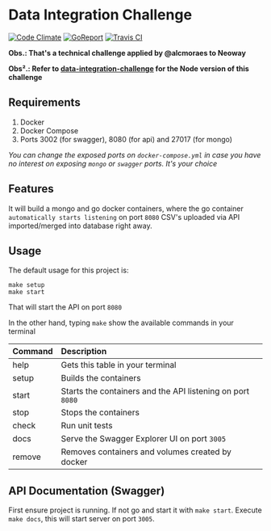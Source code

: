 # Data Integration Challenge

[![Code Climate](https://codeclimate.com/github/alcmoraes/go-data-integration-challenge/badges/gpa.svg)](https://codeclimate.com/github/alcmoraes/go-data-integration-challenge)
[![GoReport](https://goreportcard.com/badge/github.com/alcmoraes/go-data-integration-challenge)](https://goreportcard.com/report/github.com/alcmoraes/go-data-integration-challenge)
[![Travis CI](https://api.travis-ci.org/alcmoraes/go-data-integration-challenge.svg?branch=master)](https://travis-ci.org/alcmoraes/go-data-integration-challenge)

**Obs.: That's a technical challenge applied by @alcmoraes to Neoway**

**Obs².: Refer to [data-integration-challenge](https://github.com/alcmoraes/data-integration-challenge) for the Node version of this challenge**

## Requirements

1. Docker
2. Docker Compose
3. Ports 3002 (for swagger), 8080 (for api) and 27017 (for mongo)

*You can change the exposed ports on `docker-compose.yml` in case you have no interest on exposing `mongo` or `swagger` ports. It's your choice*

## Features

It will build a mongo and go docker containers, where the go container `automatically starts listening` on port `8080`
CSV's uploaded via API imported/merged into database right away.

## Usage

The default usage for this project is:

```
make setup
make start
```

That will start the API on port `8080`

In the other hand, typing `make` show the available commands in your terminal

| Command   |      Description     |
|-----------|:---------------------|
| help      | Gets this table in your terminal | 
| setup     | Builds the containers |
| start     | Starts the containers and the API listening on port `8080` |
| stop      | Stops the containers |
| check     | Run unit tests |
| docs      | Serve the Swagger Explorer UI on port `3005` |
| remove    | Removes containers and volumes created by docker |

## API Documentation (Swagger)

First ensure project is running. If not go and start it with `make start`.
Execute `make docs`, this will start server on port `3005`.

